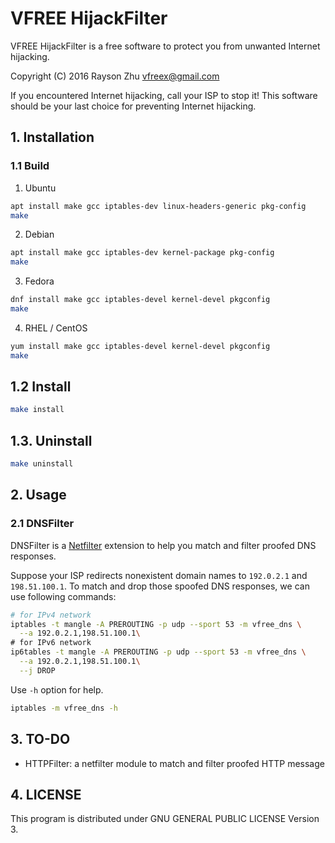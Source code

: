 # VFREE HijackFilter

VFREE HijackFilter is a free software to protect you from unwanted Internet hijacking.

Copyright (C) 2016 Rayson Zhu <vfreex@gmail.com>

If you encountered Internet hijacking, call your ISP to stop it!
This software should be your last choice for preventing Internet hijacking.

## 1. Installation

### 1.1 Build

1. Ubuntu

``` bash
apt install make gcc iptables-dev linux-headers-generic pkg-config
make
```

2. Debian

``` bash
apt install make gcc iptables-dev kernel-package pkg-config
make
```

3. Fedora

``` bash
dnf install make gcc iptables-devel kernel-devel pkgconfig
make
```

4. RHEL / CentOS

``` bash
yum install make gcc iptables-devel kernel-devel pkgconfig
make
```

## 1.2 Install

``` bash
make install
```

## 1.3. Uninstall

``` bash
make uninstall
```

## 2. Usage

### 2.1 DNSFilter

DNSFilter is a [Netfilter][1] extension to help you match and filter proofed DNS responses.

Suppose your ISP redirects nonexistent domain names to `192.0.2.1` and `198.51.100.1`.
To match and drop those spoofed DNS responses, we can use following commands:

``` bash
# for IPv4 network
iptables -t mangle -A PREROUTING -p udp --sport 53 -m vfree_dns \
  --a 192.0.2.1,198.51.100.1\
# for IPv6 network
ip6tables -t mangle -A PREROUTING -p udp --sport 53 -m vfree_dns \
  --a 192.0.2.1,198.51.100.1\
  --j DROP
```

Use `-h` option for help.
``` bash
iptables -m vfree_dns -h
```

## 3. TO-DO

- HTTPFilter: a netfilter module to match and filter proofed HTTP message

## 4. LICENSE

This program is distributed under GNU GENERAL PUBLIC LICENSE Version 3.

[1]: http://www.netfilter.org

